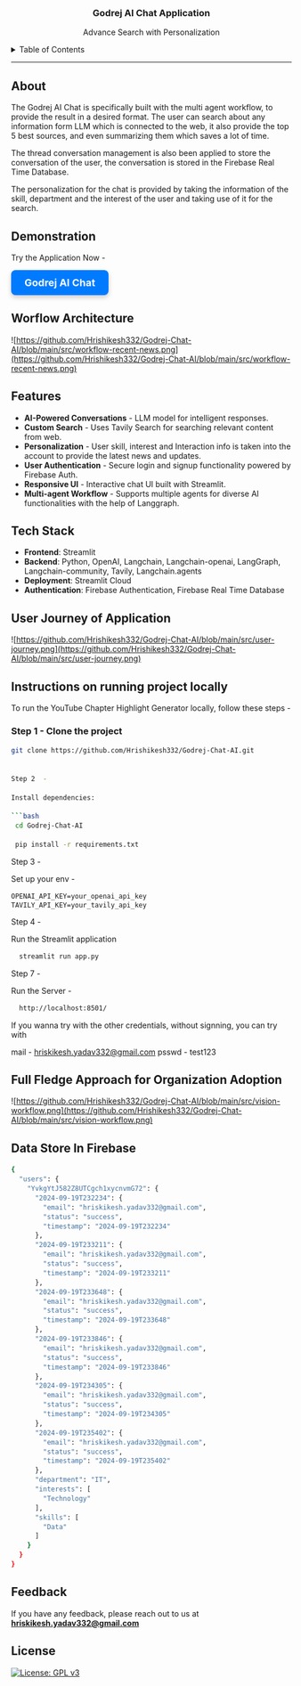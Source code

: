 <br />
<div align="center">
  <h3 align="center">Godrej AI Chat Application</h3>
  <p align="center">
    Advance Search with Personalization
  </p>
</div>

<details>
  <summary>Table of Contents</summary>
  <ol>
    <li><a href="#about">About</a></li>
    <li><a href="#features">Features</a></li>
    <li><a href="#tech-stack">Tech Stack</a></li>
    <li><a href="#instructions-on-running-project-locally">Instructions on running project locally</a></li>
    <li><a href="#usecases">Usecases</a></li>
    <li><a href="#feedback">Feedback</a></li>
  </ol>
</details>

------

## About

The Godrej AI Chat is specifically built with the multi agent workflow, to provide the result in a desired format. The user can search about any information form LLM which is connected to the web, it also provide the top 5 best sources, and even summarizing them which saves a lot of time.

The thread conversation management is also been applied to store the conversation of the user, the conversation is stored in the Firebase Real Time Database.

The personalization for the chat is provided by taking the information of the skill, department and the interest of the user and taking use of it for the search.
 

## Demonstration

Try the Application Now -

<a href="https://godrej-chat-ai.streamlit.app/" target="_blank" style="
    display: inline-block;
    padding: 12px 24px;
    font-size: 18px;
    font-weight: bold;
    color: #ffffff;
    background-color: #007bff;
    border: none;
    border-radius: 8px;
    text-align: center;
    text-decoration: none;
    box-shadow: 0 4px 8px rgba(0,0,0,0.2);
    transition: background-color 0.3s, box-shadow 0.3s;
">
    Godrej AI Chat
</a>


## Worflow Architecture

![https://github.com/Hrishikesh332/Godrej-Chat-AI/blob/main/src/workflow-recent-news.png](https://github.com/Hrishikesh332/Godrej-Chat-AI/blob/main/src/workflow-recent-news.png)


## Features

- **AI-Powered Conversations** - LLM model for intelligent responses.
- **Custom Search** - Uses Tavily Search for searching relevant content from web.
- **Personalization** - User skill, interest and Interaction info is taken into the account to provide the latest news and updates.
- **User Authentication** - Secure login and signup functionality powered by Firebase Auth.
- **Responsive UI** - Interactive chat UI built with Streamlit.
- **Multi-agent Workflow** - Supports multiple agents for diverse AI functionalities with the help of Langgraph.


## Tech Stack

- **Frontend**: Streamlit
- **Backend**: Python, OpenAI, Langchain, Langchain-openai, LangGraph, Langchain-community, Tavily, Langchain.agents
- **Deployment**: Streamlit Cloud
- **Authentication**: Firebase Authentication, Firebase Real Time Database


## User Journey of Application

![https://github.com/Hrishikesh332/Godrej-Chat-AI/blob/main/src/user-journey.png](https://github.com/Hrishikesh332/Godrej-Chat-AI/blob/main/src/user-journey.png)


## Instructions on running project locally

To run the YouTube Chapter Highlight Generator locally, follow these steps -

### Step 1 - Clone the project

```bash
git clone https://github.com/Hrishikesh332/Godrej-Chat-AI.git


Step 2  -

Install dependencies:

```bash
 cd Godrej-Chat-AI
 
 pip install -r requirements.txt
```

Step 3 - 

Set up your env -

```
OPENAI_API_KEY=your_openai_api_key
TAVILY_API_KEY=your_tavily_api_key
```


Step 4 -

Run the Streamlit application

```bash
  streamlit run app.py
```

Step 7 - 

Run the Server -

```bash
  http://localhost:8501/
```

If you wanna try with the other credentials, without signning, you can try with

mail - hriskikesh.yadav332@gmail.com
psswd - test123


## Full Fledge Approach for Organization Adoption

![https://github.com/Hrishikesh332/Godrej-Chat-AI/blob/main/src/vision-workflow.png](https://github.com/Hrishikesh332/Godrej-Chat-AI/blob/main/src/vision-workflow.png)

## Data Store In Firebase
```bash
{
  "users": {
    "YvkgYtJ582Z8UTCgch1xycnvmG72": {
      "2024-09-19T232234": {
        "email": "hriskikesh.yadav332@gmail.com",
        "status": "success",
        "timestamp": "2024-09-19T232234"
      },
      "2024-09-19T233211": {
        "email": "hriskikesh.yadav332@gmail.com",
        "status": "success",
        "timestamp": "2024-09-19T233211"
      },
      "2024-09-19T233648": {
        "email": "hriskikesh.yadav332@gmail.com",
        "status": "success",
        "timestamp": "2024-09-19T233648"
      },
      "2024-09-19T233846": {
        "email": "hriskikesh.yadav332@gmail.com",
        "status": "success",
        "timestamp": "2024-09-19T233846"
      },
      "2024-09-19T234305": {
        "email": "hriskikesh.yadav332@gmail.com",
        "status": "success",
        "timestamp": "2024-09-19T234305"
      },
      "2024-09-19T235402": {
        "email": "hriskikesh.yadav332@gmail.com",
        "status": "success",
        "timestamp": "2024-09-19T235402"
      },
      "department": "IT",
      "interests": [
        "Technology"
      ],
      "skills": [
        "Data"
      ]
    }
  }
}
```
## Feedback

If you have any feedback, please reach out to us at **hriskikesh.yadav332@gmail.com**


## License

[![License: GPL v3](https://img.shields.io/badge/License-GPLv3-blue.svg)](https://www.gnu.org/licenses/gpl-3.0)



